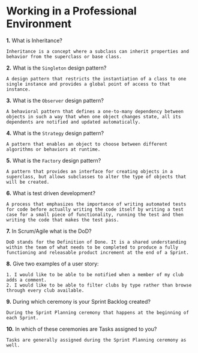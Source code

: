 # Working in a Professional Environment

**1.** What is Inheritance?
<!-- enter you answer in the space below -->
```
Inheritance is a concept where a subclass can inherit properties and behavior from the superclass or base class.
```
**2.** What is the `Singleton` design pattern?
<!-- enter you answer in the space below -->
```
A design pattern that restricts the instantiation of a class to one single instance and provides a global point of access to that instance.
```
**3.** What is the `Observer` design pattern?
<!-- enter you answer in the space below -->
```
A behavioral pattern that defines a one-to-many dependency between objects in such a way that when one object changes state, all its dependents are notified and updated automatically.
```
**4.** What is the `Strategy` design pattern?
<!-- enter you answer in the space below -->
```
A pattern that enables an object to choose between different algorithms or behaviors at runtime.
```
**5.** What is the `Factory` design pattern?
<!-- enter you answer in the space below -->
```
A pattern that provides an interface for creating objects in a superclass, but allows subclasses to alter the type of objects that will be created.
```
**6.** What is test driven development?
<!-- enter you answer in the space below -->
```
A process that emphasizes the importance of writing automated tests for code before actually writing the code itself by writing a test case for a small piece of functionality, running the test and then writing the code that makes the test pass.
```
**7.** In Scrum/Agile what is the DoD?
<!-- enter you answer in the space below -->
```
DoD stands for the Definition of Done. It is a shared understanding within the team of what needs to be completed to produce a fully functioning and releasable product increment at the end of a Sprint.
```
**8.** Give two examples of a user story:
<!-- enter you answer in the space below -->
```
1. I would like to be able to be notified when a member of my club adds a comment.
2. I would like to be able to filter clubs by type rather than browse through every club available. 

```
**9.** During which ceremony is your Sprint Backlog created?
<!-- enter you answer in the space below -->
```
During the Sprint Planning ceremony that happens at the beginning of each Sprint. 
```
**10.** In which of these ceremonies are Tasks assigned to you?
<!-- enter you answer in the space below -->
```
Tasks are generally assigned during the Sprint Planning ceremony as well. 
```